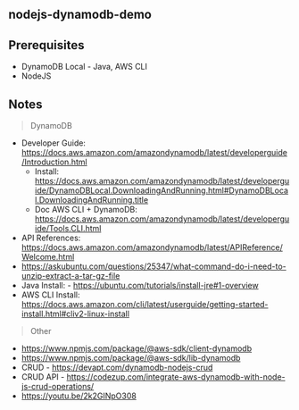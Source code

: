 ## nodejs-dynamodb-demo

## Prerequisites

- DynamoDB Local - Java, AWS CLI
- NodeJS

## Notes

> DynamoDB

- Developer Guide: https://docs.aws.amazon.com/amazondynamodb/latest/developerguide/Introduction.html
  - Install: https://docs.aws.amazon.com/amazondynamodb/latest/developerguide/DynamoDBLocal.DownloadingAndRunning.html#DynamoDBLocal.DownloadingAndRunning.title
  - Doc AWS CLI + DynamoDB: https://docs.aws.amazon.com/amazondynamodb/latest/developerguide/Tools.CLI.html
- API References: https://docs.aws.amazon.com/amazondynamodb/latest/APIReference/Welcome.html
- https://askubuntu.com/questions/25347/what-command-do-i-need-to-unzip-extract-a-tar-gz-file
- Java Install: - https://ubuntu.com/tutorials/install-jre#1-overview
- AWS CLI Install: https://docs.aws.amazon.com/cli/latest/userguide/getting-started-install.html#cliv2-linux-install

> Other

- https://www.npmjs.com/package/@aws-sdk/client-dynamodb
- https://www.npmjs.com/package/@aws-sdk/lib-dynamodb
- CRUD - https://devapt.com/dynamodb-nodejs-crud
- CRUD API - https://codezup.com/integrate-aws-dynamodb-with-node-js-crud-operations/
- https://youtu.be/2k2GINpO308
